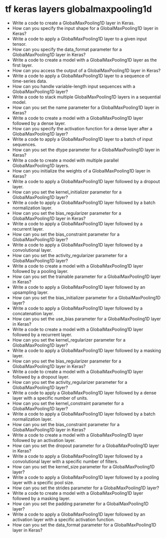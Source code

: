 # tf keras layers globalmaxpooling1d

- Write a code to create a GlobalMaxPooling1D layer in Keras.
- How can you specify the input shape for a GlobalMaxPooling1D layer in Keras?
- Write a code to apply a GlobalMaxPooling1D layer to a given input tensor.
- How can you specify the data_format parameter for a GlobalMaxPooling1D layer in Keras?
- Write a code to create a model with a GlobalMaxPooling1D layer as the first layer.
- How can you access the output of a GlobalMaxPooling1D layer in Keras?
- Write a code to apply a GlobalMaxPooling1D layer to a sequence of time-series data.
- How can you handle variable-length input sequences with a GlobalMaxPooling1D layer?
- Write a code to stack multiple GlobalMaxPooling1D layers in a sequential model.
- How can you set the name parameter for a GlobalMaxPooling1D layer in Keras?
- Write a code to create a model with a GlobalMaxPooling1D layer followed by a dense layer.
- How can you specify the activation function for a dense layer after a GlobalMaxPooling1D layer?
- Write a code to apply a GlobalMaxPooling1D layer to a batch of input sequences.
- How can you set the dtype parameter for a GlobalMaxPooling1D layer in Keras?
- Write a code to create a model with multiple parallel GlobalMaxPooling1D layers.
- How can you initialize the weights of a GlobalMaxPooling1D layer in Keras?
- Write a code to apply a GlobalMaxPooling1D layer followed by a dropout layer.
- How can you set the kernel_initializer parameter for a GlobalMaxPooling1D layer?
- Write a code to apply a GlobalMaxPooling1D layer followed by a batch normalization layer.
- How can you set the bias_regularizer parameter for a GlobalMaxPooling1D layer in Keras?
- Write a code to apply a GlobalMaxPooling1D layer followed by a recurrent layer.
- How can you set the bias_constraint parameter for a GlobalMaxPooling1D layer?
- Write a code to apply a GlobalMaxPooling1D layer followed by a convolutional layer.
- How can you set the activity_regularizer parameter for a GlobalMaxPooling1D layer?
- Write a code to create a model with a GlobalMaxPooling1D layer followed by a pooling layer.
- How can you set the trainable parameter for a GlobalMaxPooling1D layer in Keras?
- Write a code to apply a GlobalMaxPooling1D layer followed by an upsampling layer.
- How can you set the bias_initializer parameter for a GlobalMaxPooling1D layer?
- Write a code to apply a GlobalMaxPooling1D layer followed by a concatenation layer.
- How can you set the use_bias parameter for a GlobalMaxPooling1D layer in Keras?
- Write a code to create a model with a GlobalMaxPooling1D layer followed by a recurrent layer.
- How can you set the kernel_regularizer parameter for a GlobalMaxPooling1D layer?
- Write a code to apply a GlobalMaxPooling1D layer followed by a masking layer.
- How can you set the bias_regularizer parameter for a GlobalMaxPooling1D layer in Keras?
- Write a code to create a model with a GlobalMaxPooling1D layer followed by a dropout layer.
- How can you set the activity_regularizer parameter for a GlobalMaxPooling1D layer?
- Write a code to apply a GlobalMaxPooling1D layer followed by a dense layer with a specific number of units.
- How can you set the kernel_constraint parameter for a GlobalMaxPooling1D layer?
- Write a code to apply a GlobalMaxPooling1D layer followed by a batch normalization layer.
- How can you set the bias_constraint parameter for a GlobalMaxPooling1D layer in Keras?
- Write a code to create a model with a GlobalMaxPooling1D layer followed by an activation layer.
- How can you set the dropout parameter for a GlobalMaxPooling1D layer in Keras?
- Write a code to apply a GlobalMaxPooling1D layer followed by a convolutional layer with a specific number of filters.
- How can you set the kernel_size parameter for a GlobalMaxPooling1D layer?
- Write a code to apply a GlobalMaxPooling1D layer followed by a pooling layer with a specific pool size.
- How can you set the strides parameter for a GlobalMaxPooling1D layer?
- Write a code to create a model with a GlobalMaxPooling1D layer followed by a masking layer.
- How can you set the padding parameter for a GlobalMaxPooling1D layer?
- Write a code to apply a GlobalMaxPooling1D layer followed by an activation layer with a specific activation function.
- How can you set the data_format parameter for a GlobalMaxPooling1D layer in Keras?